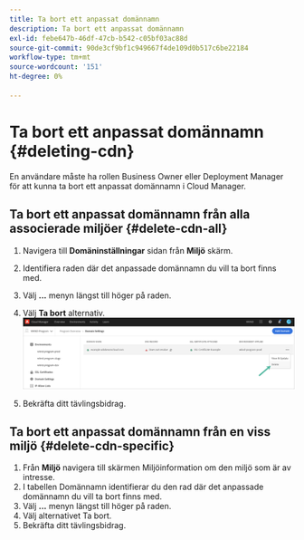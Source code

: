 ```yaml
---
title: Ta bort ett anpassat domännamn
description: Ta bort ett anpassat domännamn
exl-id: febe647b-46df-47cb-b542-c05bf03ac88d
source-git-commit: 90de3cf9bf1c949667f4de109d0b517c6be22184
workflow-type: tm+mt
source-wordcount: '151'
ht-degree: 0%

---
```


# Ta bort ett anpassat domännamn {#deleting-cdn}

En användare måste ha rollen Business Owner eller Deployment Manager för att kunna ta bort ett anpassat domännamn i Cloud Manager.

## Ta bort ett anpassat domännamn från alla associerade miljöer {#delete-cdn-all}

1. Navigera till **Domäninställningar** sidan från **Miljö** skärm.

1. Identifiera raden där det anpassade domännamn du vill ta bort finns med.

1. Välj **...** menyn längst till höger på raden.

1. Välj **Ta bort** alternativ.
   ![](/help/implementing/cloud-manager/assets/cdn/cdn-delete.png)

1. Bekräfta ditt tävlingsbidrag.


## Ta bort ett anpassat domännamn från en viss miljö {#delete-cdn-specific}

1. Från **Miljö** navigera till skärmen Miljöinformation om den miljö som är av intresse.
1. I tabellen Domännamn identifierar du den rad där det anpassade domännamn du vill ta bort finns med.
1. Välj **...** menyn längst till höger på raden.
1. Välj alternativet Ta bort.
1. Bekräfta ditt tävlingsbidrag.

